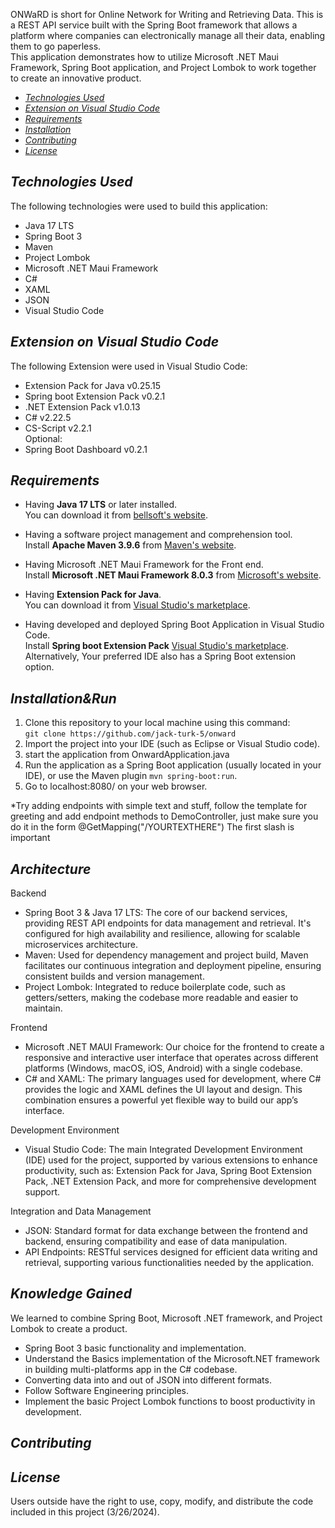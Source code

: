 
ONWaRD is short for Online Network for Writing and Retrieving Data. This is a REST API service built with the Spring Boot framework that allows a platform where companies can electronically manage all their data, enabling them to go paperless. <br/>
This application demonstrates how to utilize Microsoft .NET Maui Framework, Spring Boot application, and Project Lombok to work together  to create an innovative product. <br/>

  * [_Technologies Used_](#technologies-used)
  * [_Extension on Visual Studio Code_](#extension-on-visual-studio-code)
  * [_Requirements_](#requirements)
  * [_Installation_](#installation)
  * [_Contributing_](#contributing)
  * [_License_](#license)

## _Technologies Used_

The following technologies were used to build this application: <br/>
+ Java 17 LTS  <br/>
+ Spring Boot 3 <br/>
+ Maven <br/>
+ Project Lombok <br/>
+ Microsoft .NET Maui Framework <br/>
+ C#
+ XAML
+ JSON
+ Visual Studio Code <br/>

## _Extension on Visual Studio Code_

The following Extension were used in Visual Studio Code: <br/>
+ Extension Pack for Java v0.25.15 <br/>
+ Spring boot Extension Pack v0.2.1 <br/>
+ .NET Extension Pack v1.0.13<br/>
+ C# v2.22.5 <br/>
+ CS-Script v2.2.1<br/>
Optional:
+ Spring Boot Dashboard v0.2.1 <br/>


## _Requirements_

* Having **Java 17 LTS** or later installed. <br>
  You can download it
  from [bellsoft's website](https://bell-sw.com/pages/downloads/#jdk-17-lts).

* Having a software project management and comprehension tool. <br>
  Install **Apache Maven 3.9.6** from [Maven's website](https://maven.apache.org/download.cgi).

* Having Microsoft .NET Maui Framework for the Front end. <br>
  Install **Microsoft .NET Maui Framework 8.0.3** from [Microsoft's website](https://dotnet.microsoft.com/en-us/download).
    
* Having **Extension Pack for Java**. <br>
  You can download it
  from [Visual Studio's marketplace](https://marketplace.visualstudio.com/items?itemName=vscjava.vscode-java-pack).
  
* Having developed and deployed Spring Boot Application in Visual Studio Code. <br>
  Install **Spring boot Extension Pack** [ Visual Studio's marketplace](https://marketplace.visualstudio.com/items?itemName=vmware.vscode-boot-dev-pack).
  Alternatively, Your preferred IDE also has a Spring Boot extension option.


  
## _Installation&Run_

1. Clone this repository to your local machine using this
   command: <br/> `git clone https://github.com/jack-turk-5/onward`
2. Import the project into your IDE (such as Eclipse or Visual Studio code).
3. start the application from OnwardApplication.java
4. Run the application as a Spring Boot application (usually located in your IDE), or use the Maven plugin `mvn spring-boot:run`.
5. Go to localhost:8080/ on your web browser.

*Try adding endpoints with simple text and stuff, 
follow the template for greeting and add endpoint methods to DemoController,
just make sure you do it in the form @GetMapping("/YOURTEXTHERE")
The first slash is important

## _Architecture_
Backend
* Spring Boot 3 & Java 17 LTS: The core of our backend services, providing REST API endpoints for data management and retrieval. It's configured for high availability and resilience, allowing for scalable microservices architecture.
* Maven: Used for dependency management and project build, Maven facilitates our continuous integration and deployment pipeline, ensuring consistent builds and version management.
* Project Lombok: Integrated to reduce boilerplate code, such as getters/setters, making the codebase more readable and easier to maintain.

Frontend
* Microsoft .NET MAUI Framework: Our choice for the frontend to create a responsive and interactive user interface that operates across different platforms (Windows, macOS, iOS, Android) with a single codebase.
* C# and XAML: The primary languages used for development, where C# provides the logic and XAML defines the UI layout and design. This combination ensures a powerful yet flexible way to build our app’s interface.

Development Environment
* Visual Studio Code: The main Integrated Development Environment (IDE) used for the project, supported by various extensions to enhance productivity, such as: Extension Pack for Java, Spring Boot Extension Pack, .NET Extension Pack, and more for comprehensive development support.

Integration and Data Management
* JSON: Standard format for data exchange between the frontend and backend, ensuring compatibility and ease of data manipulation.
* API Endpoints: RESTful services designed for efficient data writing and retrieval, supporting various functionalities needed by the application.

## _Knowledge Gained_
We learned to combine Spring Boot, Microsoft .NET framework, and Project Lombok to create a product.
* Spring Boot 3 basic functionality and implementation.
* Understand the Basics implementation of the Microsoft.NET framework in building multi-platforms app  in the C# codebase.
* Converting data into and out of JSON into different formats.
* Follow Software Engineering principles.
* Implement the basic Project Lombok functions to boost productivity in development.


## _Contributing_



## _License_

Users outside have the right to use, copy, modify, and distribute the code included in this project (3/26/2024).
